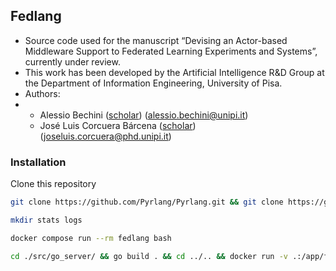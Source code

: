 ## Fedlang

- Source code used for the manuscript “Devising an Actor-based Middleware Support to Federated Learning Experiments and Systems”, currently under review.
- This work has been developed by the Artificial Intelligence R&D Group at the Department of Information Engineering, University of Pisa.
- Authors:
- - Alessio Bechini ([scholar](https://scholar.google.com/citations?user=ooYOGP4AAAAJ)) (alessio.bechini@unipi.it)
  - José Luis Corcuera Bárcena ([scholar](https://scholar.google.it/citations?user=dasDbcAAAAAJ)) (joseluis.corcuera@phd.unipi.it)

### Installation
Clone this repository
```bash
git clone https://github.com/Pyrlang/Pyrlang.git && git clone https://github.com/Pyrlang/Term.git
```
```bash
mkdir stats logs
```
 ```bash
docker compose run --rm fedlang bash
```

```bash
cd ./src/go_server/ && go build . && cd ../.. && docker run -v .:/app/fedlang -it --rm fedlang ./start.sh
```
